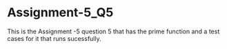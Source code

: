 # Assignment-5_Q5
This is the Assignment -5 question 5 that has the prime function and a test cases for it that runs sucessfully.
